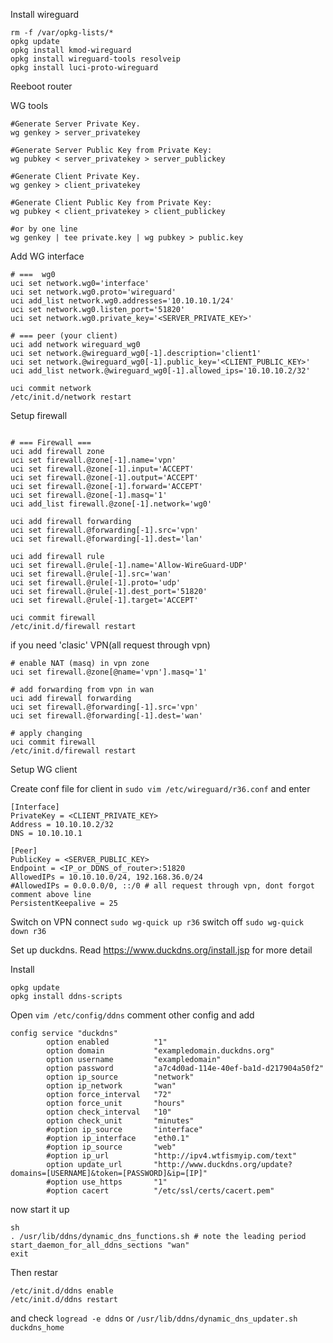 Install wireguard
```
rm -f /var/opkg-lists/*
opkg update
opkg install kmod-wireguard
opkg install wireguard-tools resolveip
opkg install luci-proto-wireguard
```
Reeboot router

WG tools

```
#Generate Server Private Key.
wg genkey > server_privatekey

#Generate Server Public Key from Private Key:
wg pubkey < server_privatekey > server_publickey

#Generate Client Private Key.
wg genkey > client_privatekey

#Generate Client Public Key from Private Key:
wg pubkey < client_privatekey > client_publickey

#or by one line
wg genkey | tee private.key | wg pubkey > public.key
```

Add WG interface
```
# ===  wg0
uci set network.wg0='interface'
uci set network.wg0.proto='wireguard'
uci add_list network.wg0.addresses='10.10.10.1/24'
uci set network.wg0.listen_port='51820'
uci set network.wg0.private_key='<SERVER_PRIVATE_KEY>'

# === peer (your client)
uci add network wireguard_wg0
uci set network.@wireguard_wg0[-1].description='client1'
uci set network.@wireguard_wg0[-1].public_key='<CLIENT_PUBLIC_KEY>'
uci add_list network.@wireguard_wg0[-1].allowed_ips='10.10.10.2/32'

uci commit network
/etc/init.d/network restart
```
Setup firewall

```

# === Firewall ===
uci add firewall zone
uci set firewall.@zone[-1].name='vpn'
uci set firewall.@zone[-1].input='ACCEPT'
uci set firewall.@zone[-1].output='ACCEPT'
uci set firewall.@zone[-1].forward='ACCEPT'
uci set firewall.@zone[-1].masq='1'
uci add_list firewall.@zone[-1].network='wg0'

uci add firewall forwarding
uci set firewall.@forwarding[-1].src='vpn'
uci set firewall.@forwarding[-1].dest='lan'

uci add firewall rule
uci set firewall.@rule[-1].name='Allow-WireGuard-UDP'
uci set firewall.@rule[-1].src='wan'
uci set firewall.@rule[-1].proto='udp'
uci set firewall.@rule[-1].dest_port='51820'
uci set firewall.@rule[-1].target='ACCEPT'

uci commit firewall
/etc/init.d/firewall restart
```
if you need 'clasic' VPN(all request through vpn)
```
# enable NAT (masq) in vpn zone
uci set firewall.@zone[@name='vpn'].masq='1'

# add forwarding from vpn in wan
uci add firewall forwarding
uci set firewall.@forwarding[-1].src='vpn'
uci set firewall.@forwarding[-1].dest='wan'

# apply changing
uci commit firewall
/etc/init.d/firewall restart
```
Setup WG client

Create conf file for client in `sudo vim /etc/wireguard/r36.conf` and enter
```
[Interface]
PrivateKey = <CLIENT_PRIVATE_KEY>
Address = 10.10.10.2/32
DNS = 10.10.10.1

[Peer]
PublicKey = <SERVER_PUBLIC_KEY>
Endpoint = <IP_or_DDNS_of_router>:51820
AllowedIPs = 10.10.10.0/24, 192.168.36.0/24
#AllowedIPs = 0.0.0.0/0, ::/0 # all request through vpn, dont forgot comment above line
PersistentKeepalive = 25
```
Switch on VPN connect `sudo wg-quick up r36` switch off `sudo wg-quick down r36`

Set up duckdns. Read https://www.duckdns.org/install.jsp for more detail

Install
```
opkg update
opkg install ddns-scripts
```
Open `vim /etc/config/ddns` comment other config and add
```
config service "duckdns"
        option enabled          "1"
        option domain           "exampledomain.duckdns.org"
        option username         "exampledomain"
        option password         "a7c4d0ad-114e-40ef-ba1d-d217904a50f2"
        option ip_source        "network"
        option ip_network       "wan"
        option force_interval   "72"
        option force_unit       "hours"
        option check_interval   "10"
        option check_unit       "minutes"
        #option ip_source       "interface"
        #option ip_interface    "eth0.1"
        #option ip_source       "web"
        #option ip_url          "http://ipv4.wtfismyip.com/text"
        option update_url       "http://www.duckdns.org/update?domains=[USERNAME]&token=[PASSWORD]&ip=[IP]"
        #option use_https       "1"
        #option cacert          "/etc/ssl/certs/cacert.pem"
```
now start it up
```
sh
. /usr/lib/ddns/dynamic_dns_functions.sh # note the leading period
start_daemon_for_all_ddns_sections "wan"
exit
```
Then restar 
```
/etc/init.d/ddns enable
/etc/init.d/ddns restart
```
and check `logread -e ddns` or `/usr/lib/ddns/dynamic_dns_updater.sh duckdns_home`
